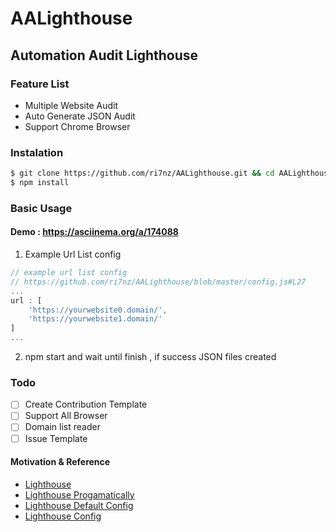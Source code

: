 # AALighthouse
## Automation Audit Lighthouse
### Feature List 
- Multiple Website Audit
- Auto Generate JSON Audit
- Support Chrome Browser
### Instalation
```sh
$ git clone https://github.com/ri7nz/AALighthouse.git && cd AALighthouse
$ npm install
```
### Basic Usage 
#### Demo : https://asciinema.org/a/174088
1. Example Url List config
```js
// example url list config
// https://github.com/ri7nz/AALighthouse/blob/master/config.js#L27 
...
url : [
    'https://yourwebsite0.domain/',
    'https://yourwebsite1.domain/'
]
...
```
   
2. npm start and wait until finish , if success JSON files created


### Todo 
- [ ] Create Contribution Template   
- [ ] Support All Browser   
- [ ] Domain list reader   
- [ ] Issue Template

#### Motivation & Reference
- [Lighthouse](https://github.com/GoogleChrome/lighthouse)
- [Lighthouse Progamatically](https://github.com/GoogleChrome/lighthouse/tree/master/docs)
- [Lighthouse Default Config](https://github.com/GoogleChrome/lighthouse/blob/master/lighthouse-core/config/default.js#L31)
- [Lighthouse Config](https://github.com/GoogleChrome/lighthouse/blob/master/docs/configuration.md)
